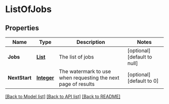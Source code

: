 # ListOfJobs
## Properties

Name | Type | Description | Notes
------------ | ------------- | ------------- | -------------
**Jobs** | [**List**](Job.md) | The list of jobs | [optional] [default to null]
**NextStart** | [**Integer**](integer.md) | The watermark to use when requesting the next page of results | [optional] [default to 0]

[[Back to Model list]](../README.md#documentation-for-models) [[Back to API list]](../README.md#documentation-for-api-endpoints) [[Back to README]](../README.md)

